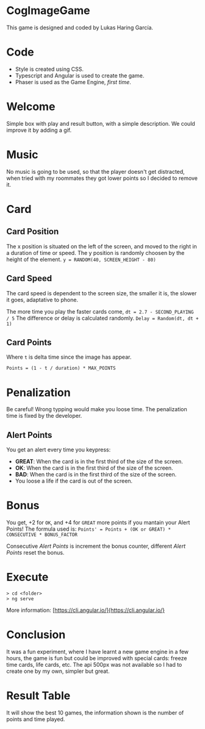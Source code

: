 # CogImageGame
This game is designed and coded by Lukas Haring García.

# Code
- Style is created using CSS.
- Typescript and Angular is used to create the game.
- Phaser is used as the Game Engine, *first time*.

# Welcome
Simple box with play and result button, with a simple description. We could improve it by adding a gif.

# Music
No music is going to be used, so that the player doesn't get distracted, when tried with my roommates they got lower points so I decided to remove it.

# Card
## Card Position
The x position is situated on the left of the screen, and moved to the right in a duration of time or speed.
The y position is randomly choosen by the height of the element.
`y = RANDOM(40, SCREEN_HEIGHT - 80)`

## Card Speed
The card speed is dependent to the screen size, the smaller it is, the slower it goes, adaptative to phone.

The more time you play the faster cards come,
`dt = 2.7 - SECOND_PLAYING / 5`
The difference or delay is calculated randomly.
` Delay = Random(dt, dt + 1) `

## Card Points

Where `t` is delta time since the image has appear.

` Points = (1 - t / duration) * MAX_POINTS `

# Penalization
Be careful! Wrong typping would make you loose time. The penalization time is fixed by the developer.

## Alert Points
You get an alert every time you keypress:
* **GREAT**: When the card is in the first third of the size of the screen.
* **OK**: When the card is in the first third of the size of the screen.
* **BAD**: When the card is in the first third of the size of the screen.
* You loose a life if the card is out of the screen.

# Bonus
You get, +2 for `OK`, and +4 for `GREAT` more points if you mantain your Alert Points!
The formula used is:
`Points' = Points + (OK or GREAT) * CONSECUTIVE * BONUS_FACTOR`

Consecutive *Alert Points* is increment the bonus counter, different *Alert Points* reset the bonus.

# Execute

```
> cd <folder>
> ng serve
```
More information: [https://cli.angular.io/]{https://cli.angular.io/}

# Conclusion

It was a fun experiment, where I have learnt a new game engine in a few hours, the game is fun but could be improved with special cards: freeze time cards, life cards, etc.
The api 500px was not available so I had to create one by my own, simpler but great.

# Result Table
It will show the best 10 games, the information shown is the number of points and time played.
